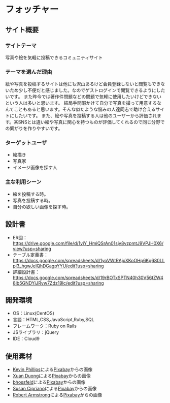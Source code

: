 # フォッチャー

## サイト概要
### サイトテーマ
写真や絵を気軽に投稿できるコミュニティサイト

### テーマを選んだ理由
絵や写真を投稿するサイトは他にも沢山あるけど会員登録しないと閲覧もできないため少し不便だと感じました。なのでゲストログインで閲覧できるようにしたいです。
また昨今では著作件問題などの問題で気軽に使用したいけどできないという人は多いと思います。
結局手間暇かけて自分で写真を撮って用意するなんてこともあると思います。そんな似たような悩みの人達同志で助け合えるサイトにしたいです。
また、絵や写真を投稿する人は他のユーザーから評価されます。某SNSとは違い絵や写真に関心を持つものが評価してくれるので同じ分野での繋がりを作りやすいです。

### ターゲットユーザ
* 絵描き
* 写真家
* イメージ画像を探す人

### 主な利用シーン
* 絵を投稿する時。
* 写真を投稿する時。
* 自分の欲しい画像を探す時。

## 設計書
* ER図：https://drive.google.com/file/d/1yjY_HmiQSrAn01sjv8vzpmtJ9VPJH0X6/view?usp=sharing
* テーブル定義書：https://docs.google.com/spreadsheets/d/1yoVWtRAjxXKoOHp6Kg680LLpl3_hgwJeIQhDGagpYYU/edit?usp=sharing
* 詳細設計書：https://docs.google.com/spreadsheets/d/19rBOTxSPTN40h30V56tZW48lb5GNDYiJRvw7Zdz19lc/edit?usp=sharing

## 開発環境
- OS：Linux(CentOS)
- 言語：HTML,CSS,JavaScript,Ruby,SQL
- フレームワーク：Ruby on Rails
- JSライブラリ：jQuery
- IDE：Cloud9

## 使用素材
- <a href="https://pixabay.com/ja/users/27707-27707/?utm_source=link-attribution&amp;utm_medium=referral&amp;utm_campaign=image&amp;utm_content=1205256">Kevin Phillips</a>による<a href="https://pixabay.com/ja//?utm_source=link-attribution&amp;utm_medium=referral&amp;utm_campaign=image&amp;utm_content=1205256">Pixabay</a>からの画像
- <a href="https://pixabay.com/ja/users/xuanduongvan87-22814888/?utm_source=link-attribution&amp;utm_medium=referral&amp;utm_campaign=image&amp;utm_content=7947056">Xuan Duong</a>による<a href="https://pixabay.com/ja//?utm_source=link-attribution&amp;utm_medium=referral&amp;utm_campaign=image&amp;utm_content=7947056">Pixabay</a>からの画像
- <a href="https://pixabay.com/ja/users/bhossfeld-612651/?utm_source=link-attribution&amp;utm_medium=referral&amp;utm_campaign=image&amp;utm_content=548022">bhossfeld</a>による<a href="https://pixabay.com/ja//?utm_source=link-attribution&amp;utm_medium=referral&amp;utm_campaign=image&amp;utm_content=548022">Pixabay</a>からの画像
- <a href="https://pixabay.com/ja/users/susan-lu4esm-7009216/?utm_source=link-attribution&amp;utm_medium=referral&amp;utm_campaign=image&amp;utm_content=7962000">Susan Cipriano</a>による<a href="https://pixabay.com/ja//?utm_source=link-attribution&amp;utm_medium=referral&amp;utm_campaign=image&amp;utm_content=7962000">Pixabay</a>からの画像
- <a href="https://pixabay.com/ja/users/1681551-1681551/?utm_source=link-attribution&amp;utm_medium=referral&amp;utm_campaign=image&amp;utm_content=1209519">Robert Armstrong</a>による<a href="https://pixabay.com/ja//?utm_source=link-attribution&amp;utm_medium=referral&amp;utm_campaign=image&amp;utm_content=1209519">Pixabay</a>からの画像